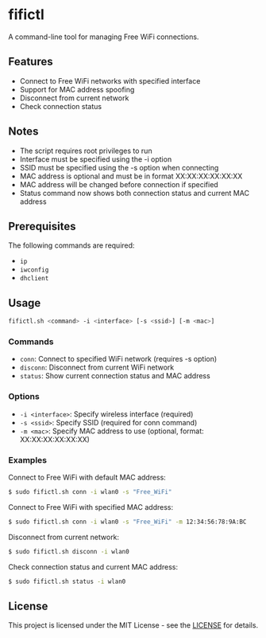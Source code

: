 # fifictl

A command-line tool for managing Free WiFi connections.

## Features

- Connect to Free WiFi networks with specified interface
- Support for MAC address spoofing
- Disconnect from current network
- Check connection status

## Notes

- The script requires root privileges to run
- Interface must be specified using the -i option
- SSID must be specified using the -s option when connecting
- MAC address is optional and must be in format XX:XX:XX:XX:XX:XX
- MAC address will be changed before connection if specified
- Status command now shows both connection status and current MAC address

## Prerequisites

The following commands are required:

- `ip`
- `iwconfig`
- `dhclient`

## Usage

```bash
fifictl.sh <command> -i <interface> [-s <ssid>] [-m <mac>]
```

### Commands

- `conn`: Connect to specified WiFi network (requires -s option)
- `disconn`: Disconnect from current WiFi network
- `status`: Show current connection status and MAC address

### Options

- `-i <interface>`: Specify wireless interface (required)
- `-s <ssid>`: Specify SSID (required for conn command)
- `-m <mac>`: Specify MAC address to use (optional, format: XX:XX:XX:XX:XX:XX)

### Examples

Connect to Free WiFi with default MAC address:

```bash
$ sudo fifictl.sh conn -i wlan0 -s "Free_WiFi"
```

Connect to Free WiFi with specified MAC address:

```bash
$ sudo fifictl.sh conn -i wlan0 -s "Free_WiFi" -m 12:34:56:78:9A:BC
```

Disconnect from current network:

```bash
$ sudo fifictl.sh disconn -i wlan0
```

Check connection status and current MAC address:

```bash
$ sudo fifictl.sh status -i wlan0
```

## License

This project is licensed under the MIT License - see the [LICENSE](https://opensource.org/license/mit) for details.
